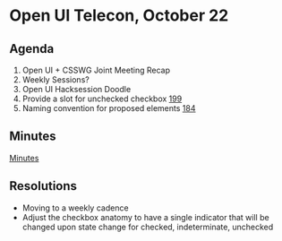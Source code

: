 # Open UI Telecon, October 22

## Agenda

1. Open UI + CSSWG Joint Meeting Recap
2. Weekly Sessions?
3. Open UI Hacksession Doodle
4. Provide a slot for unchecked checkbox [199](https://github.com/WICG/open-ui/issues/199)
5. Naming convention for proposed elements [184](https://github.com/WICG/open-ui/issues/184)

## Minutes
[Minutes](https://www.w3.org/2020/10/22-openui-minutes.html)

## Resolutions
* Moving to a weekly cadence
* Adjust the checkbox anatomy to have a single indicator that will be changed upon state change for checked, indeterminate, unchecked
